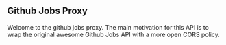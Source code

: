 ## Github Jobs Proxy

Welcome to the github jobs proxy. The main motivation for this API is to wrap the
original awesome Github Jobs API with a more open CORS policy.
